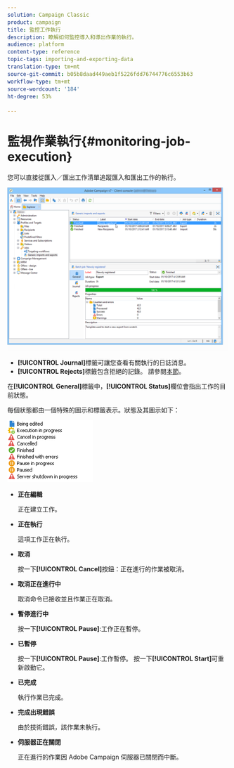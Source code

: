 ```yaml
---
solution: Campaign Classic
product: campaign
title: 監控工作執行
description: 瞭解如何監控導入和導出作業的執行。
audience: platform
content-type: reference
topic-tags: importing-and-exporting-data
translation-type: tm+mt
source-git-commit: b05b8daad449aeb1f5226fdd76744776c6553b63
workflow-type: tm+mt
source-wordcount: '184'
ht-degree: 53%

---
```



# 監視作業執行{#monitoring-job-execution}

您可以直接從匯入／匯出工作清單追蹤匯入和匯出工作的執行。

![](assets/s_ncs_user_export_list_and_details.png)

* **[!UICONTROL Journal]**&#x200B;標籤可讓您查看有關執行的日誌消息。
* **[!UICONTROL Rejects]**&#x200B;標籤包含拒絕的記錄。 請參閱[本節](../../platform/using/executing-import-jobs.md#behavior-in-the-event-of-an-error)。

在&#x200B;**[!UICONTROL General]**&#x200B;標籤中，**[!UICONTROL Status]**&#x200B;欄位會指出工作的目前狀態。

每個狀態都由一個特殊的圖示和標籤表示。狀態及其圖示如下：

![](assets/s_ncs_user_export_status.png)

* **正在編輯**

   正在建立工作。

* **正在執行**

   這項工作正在執行。

* **取消**

   按一下&#x200B;**[!UICONTROL Cancel]**&#x200B;按鈕：正在進行的作業被取消。

* **取消正在進行中**

   取消命令已接收並且作業正在取消。

* **暫停進行中**

   按一下&#x200B;**[!UICONTROL Pause]**:工作正在暫停。

* **已暫停**

   按一下&#x200B;**[!UICONTROL Pause]**:工作暫停。 按一下&#x200B;**[!UICONTROL Start]**&#x200B;可重新啟動它。

* **已完成**

   執行作業已完成。

* **完成出現錯誤**

   由於技術錯誤，該作業未執行。

* **伺服器正在關閉**

   正在進行的作業因 Adobe Campaign 伺服器已關閉而中斷。
